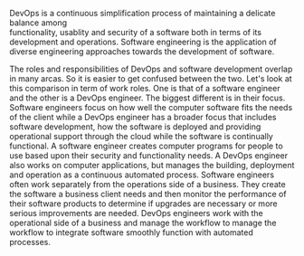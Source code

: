    DevOps is a continuous simplification process of maintaining a delicate balance among    
functionality, usablity and security of a software both in terms of its development and operations.  Software engineering is the application of diverse engineering approaches towards the development of  software.

  The roles and responsibilities of DevOps and software development overlap in many arcas. So it is 
easier to get confused between the two.  Let's look at this comparison in term of work roles.
  One is that of a software engineer and the other is a DevOps engineer. The biggest different is in their  focus. Software engineers focus on how well the computer software fits the needs of the client while a DevOps engineer has a broader focus that includes software development, how the software is deployed and providing operational  support through the cloud while the software is continually functional.
   A software engineer creates computer programs for people to use based upon their security and functionality needs. A DevOps engineer also works on computer applications, but manages the building, deployment and operation as a continuous automated process. Software engineers often work separately from the operations side of a business. They create the software a business client needs and then monitor the performance of their software products to determine if upgrades are necessary or more serious improvements are needed. DevOps engineers work with the operational side of a business and manage the workflow to manage the workflow to integrate software smoothly function with automated processes.
  
  